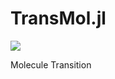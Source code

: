 # TransMol.jl


[![](https://img.shields.io/badge/docs-dev-blue.svg)](https://soyukke.github.io/TransMol.jl/)

Molecule Transition